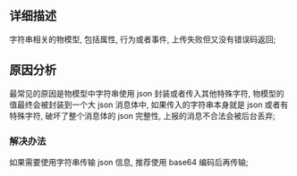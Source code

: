 

## 详细描述

字符串相关的物模型, 包括属性, 行为或者事件, 上传失败但又没有错误码返回;

## 原因分析

最常见的原因是物模型中字符串使用 json 封装或者传入其他特殊字符, 物模型的值最终会被封装到一个大 json 消息体中, 如果传入的字符串本身就是 json 或者有特殊字符, 破坏了整个消息体的 json 完整性, 上报的消息不合法会被后台丢弃;

### 解决办法

如果需要使用字符串传输 json 信息, 推荐使用 base64 编码后再传输;
